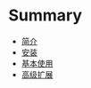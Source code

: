 # Summary

* [简介](README.md)
* [安装](chapter1.md)
* [基本使用](ji-ben-shi-yong.md)
* [高级扩展](gao-ji-kuo-zhan.md)

